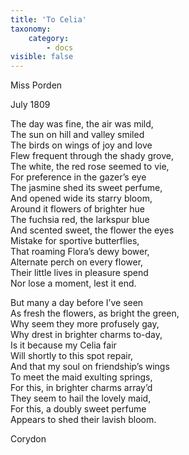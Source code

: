 ```yaml
---
title: 'To Celia'
taxonomy:
    category:
        - docs
visible: false
---
```


<div class="author">Miss Porden</div>

July 1809

The day was fine, the air was mild,  
The sun on hill and valley smiled  
The birds on wings of joy and love  
Flew frequent through the shady grove,  
The white, the red rose seemed to vie,  
For preference in the gazer’s eye  
The jasmine shed its sweet perfume,  
And opened wide its starry bloom,  
Around it flowers of brighter hue  
The fuchsia red, the larkspur blue  
And scented sweet, the flower the eyes  
Mistake for sportive butterflies,  
That roaming Flora’s dewy bower,  
Alternate perch on every flower,  
Their little lives in pleasure spend  
Nor lose a moment, lest it end.  
  
But many a day before I’ve seen  
As fresh the flowers, as bright the green,  
Why seem they more profusely gay,  
Why drest in brighter charms to-day,  
Is it because my Celia fair  
Will shortly to this spot repair,  
And that my soul on friendship’s wings  
To meet the maid exulting springs,  
For this, in brighter charms array’d  
They seem to hail the lovely maid,  
For this, a doubly sweet perfume  
Appears to shed their lavish bloom.  
  
Corydon